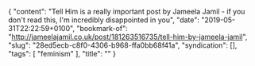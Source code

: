 {
  "content": "Tell Him is a really important post by Jameela Jamil - if you don't read this, I'm incredibly disappointed in you",
  "date": "2019-05-31T22:22:59+0100",
  "bookmark-of": "http://jameelajamil.co.uk/post/181263516735/tell-him-by-jameela-jamil",
  "slug": "28ed5ecb-c8f0-4306-b968-ffa0bb68f41a",
  "syndication": [],
  "tags": [
    "feminism"
  ],
  "title": ""
}
